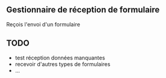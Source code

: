 ## Gestionnaire de réception de formulaire
Reçois l'envoi d'un formulaire

## TODO
- test réception données manquantes
- recevoir d'autres types de formulaires
- ...

